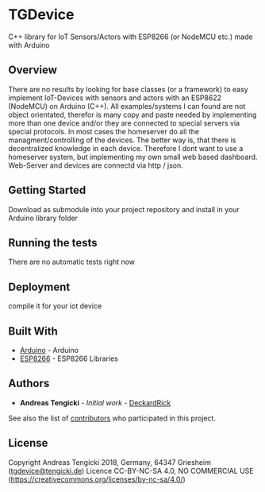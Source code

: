 # TGDevice

C++ library for IoT Sensors/Actors with ESP8266 (or NodeMCU etc.) made with Arduino

## Overview
There are no results by looking for base classes (or a framework) to easy implement IoT-Devices with sensors and actors with an ESP8622 (NodeMCU) on Arduino (C++).
All examples/systems I can found are not object orientated, therefor is many copy and paste needed by implementing more than one device and/or they are connected to special servers via special protocols.
In most cases the homeserver do all the managment/controlling of the devices. The better way is, that there is decentralized knowledge in each device. Therefore I dont want to use a homeserver system, but implementing my own small web based dashboard.
Web-Server and devices are connectd via http / json.

## Getting Started

Download as submodule into your project repository and install in your
Arduino library folder

## Running the tests

There are no automatic tests right now

## Deployment

compile it for your iot device

## Built With

* [Arduino](https://www.arduino.cc/) - Arduino
* [ESP8266](https://github.com/esp8266/Arduino) - ESP8266 Libraries

## Authors

* **Andreas Tengicki** - *Initial work* - [DeckardRick](https://github.com/deckard-rick)

See also the list of [contributors](https://github.com/your/project/contributors) who participated in this project.

## License

Copyright Andreas Tengicki 2018, Germany, 64347 Griesheim (tgdevice@tengicki.de)
Licence CC-BY-NC-SA 4.0, NO COMMERCIAL USE
(https://creativecommons.org/licenses/by-nc-sa/4.0/)
